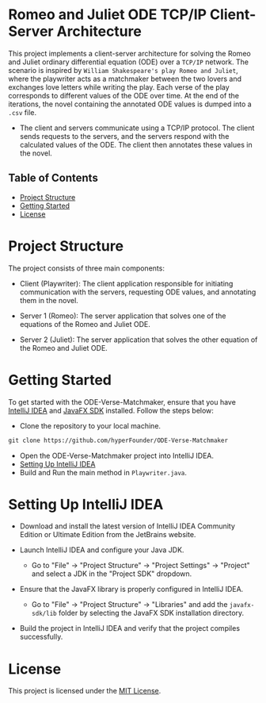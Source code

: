 # Romeo and Juliet ODE TCP/IP Client-Server Architecture

This project implements a client-server architecture for solving the Romeo and Juliet ordinary differential equation (ODE) over a ```TCP/IP``` network. The scenario is inspired by ```William Shakespeare's play Romeo and Juliet```, where the playwriter acts as a matchmaker between the two lovers and exchanges love letters while writing the play. Each verse of the play corresponds to different values of the ODE over time. At the end of the iterations, the novel containing the annotated ODE values is dumped into a ```.csv``` file. 

- The client and servers communicate using a TCP/IP protocol. The client sends requests to the servers, and the servers respond with the calculated values of the ODE. The client then annotates these values in the novel.

## Table of Contents

- [Project Structure](#project-structure)
- [Getting Started](#getting-started)
- [License](#license)
  
# Project Structure

The project consists of three main components:

- Client (Playwriter): The client application responsible for initiating communication with the servers, requesting ODE values, and annotating them in the novel.

- Server 1 (Romeo): The server application that solves one of the equations of the Romeo and Juliet ODE.

- Server 2 (Juliet): The server application that solves the other equation of the Romeo and Juliet ODE.


# Getting Started

To get started with the ODE-Verse-Matchmaker, ensure that you have [IntelliJ IDEA](https://www.jetbrains.com/idea/) and [JavaFX SDK](https://openjfx.io/) installed. Follow the steps below:

- Clone the repository to your local machine.
```xml
git clone https://github.com/hyperFounder/ODE-Verse-Matchmaker
```
- Open the ODE-Verse-Matchmaker project into IntelliJ IDEA.
- [Setting Up IntelliJ IDEA](#setting-up-intellij-idea)
- Build and Run the main method in ```Playwriter.java```.

# Setting Up IntelliJ IDEA

- Download and install the latest version of IntelliJ IDEA Community Edition or Ultimate Edition from the JetBrains website.
  
- Launch IntelliJ IDEA and configure your Java JDK.
  
  - Go to "File" -> "Project Structure" -> "Project Settings" -> "Project" and select a JDK in the "Project SDK" dropdown.
  
- Ensure that the JavaFX library is properly configured in IntelliJ IDEA.
  - Go to "File" -> "Project Structure" -> "Libraries" and add the ```javafx-sdk/lib``` folder by selecting the JavaFX SDK installation directory.
- Build the project in IntelliJ IDEA and verify that the project compiles successfully.

# License
This project is licensed under the [MIT License](https://github.com/hyperFounder/ODE-Verse-Matchmaker/blob/main/LICENSE).
